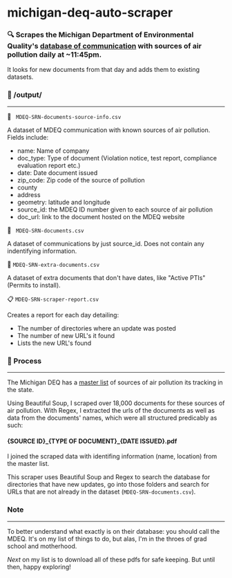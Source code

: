 # michigan-deq-auto-scraper
 ### :mag: Scrapes the Michigan Department of Environmental Quality's [database of communication](https://www.deq.state.mi.us/aps/downloads/SRN/) with sources of air pollution daily at ~11:45pm.
 It looks for new documents from that day and adds them to existing datasets.

 
 ### :open_file_folder: /output/
 ---
:gem: ` MDEQ-SRN-documents-source-info.csv`

A dataset of MDEQ communication with known sources of air pollution. Fields include:
- name: Name of company
- doc_type: Type of document (Violation notice, test report, compliance evaluation report etc.)
- date: Date document issued
- zip_code: Zip code of the source of pollution
- county
- address
- geometry: latitude and longitude
- source_id: the MDEQ ID number given to each source of air pollution
- doc_url: link to the document hosted on the MDEQ website
 
:blue_book: ` MDEQ-SRN-documents.csv`

A dataset of communications by just source_id. Does not contain any indentifying information.

:green_book: `MDEQ-SRN-extra-documents.csv`

A dataset of extra documents that don't have dates, like "Active PTIs" (Permits to install).

:clipboard: `MDEQ-SRN-scraper-report.csv`

Creates a report for each day detailing:
- The number of directories where an update was posted
- The number of new URL's it found 
- Lists the new URL's found


### :nut_and_bolt: Process
---
The Michigan DEQ has a [master list](https://www.deq.state.mi.us/aps/downloads/SRN/Sources_By_ZIP.pdf) of sources of air pollution its tracking in the state.

Using Beautiful Soup, I scraped over 18,000 documents for these sources of air pollution. With Regex, I extracted the urls of the documents as well as data from the documents' names, which were all structured predicably as such:

#### {SOURCE ID}\_{TYPE OF DOCUMENT}\_{DATE ISSUED}.pdf

I joined the scraped data with identifing information (name, location) from the master list.

This scraper uses Beautiful Soup and Regex to search the database for directories that have new updates, go into those folders and search for URLs that are not already in the dataset \(`MDEQ-SRN-documents.csv`\).

### Note
---
To better understand what exactly is on their database: you should call the MDEQ. It's on my list of things to do, but alas, I'm in the throes of grad school and motherhood.

*Next* on my list is to download all of these pdfs for safe keeping. But until then, happy exploring!
